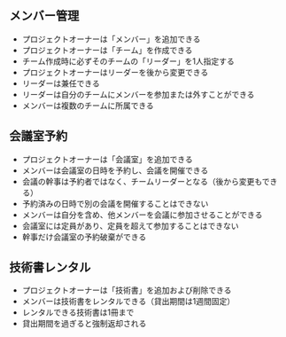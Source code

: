 ##  メンバー管理

* プロジェクトオーナーは「メンバー」を追加できる
* プロジェクトオーナーは「チーム」を作成できる
* チーム作成時に必ずそのチームの「リーダー」を1人指定する
* プロジェクトオーナーはリーダーを後から変更できる
* リーダーは兼任できる
* リーダーは自分のチームにメンバーを参加または外すことができる
* メンバーは複数のチームに所属できる

## 会議室予約

* プロジェクトオーナーは「会議室」を追加できる
* メンバーは会議室の日時を予約し、会議を開催できる
* 会議の幹事は予約者ではなく、チームリーダーとなる（後から変更もできる）
* 予約済みの日時で別の会議を開催することはできない
* メンバーは自分を含め、他メンバーを会議に参加させることができる
* 会議室には定員があり、定員を超えて参加することはできない
* 幹事だけ会議室の予約破棄ができる

## 技術書レンタル

* プロジェクトオーナーは「技術書」を追加および削除できる
* メンバーは技術書をレンタルできる（貸出期間は1週間固定）
* レンタルできる技術書は1冊まで
* 貸出期間を過ぎると強制返却される